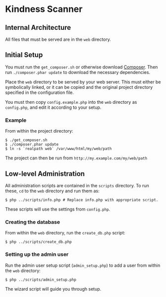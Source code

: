 # Kindness Scanner

## Internal Architecture
All files that must be served are in the `web` directory.

## Initial Setup
You must run the `get_composer.sh` or otherwise download [Composer](https://getcomposer.org/download/).
Then run `./composer.phar update` to download the necessary dependencies.

Place the `web` directory to be served by your web server.
This must either be symbolically linked, or it can be copied and the original project directory specified in the configuration file.

You must then copy `config.example.php` into the `web` directory as `config.php`, and edit it according to your setup.

### Example
From within the project directory:
```
$ ./get_composer.sh
$ ./composer.phar update
$ ln -s `realpath web` /var/www/html/my/web/path
```

The project can then be run from `http://my.example.com/my/web/path`

## Low-level Administration
All administration scripts are contained in the `scripts` directory. To run these, `cd` to the `web` directory and run them as:

```
$ php ../scripts/info.php # Replace info.php with appropriate script.
```

These scripts will use the settings from `config.php`.

### Creating the database
From within the `web` directory, run the `create_db.php` script:

```
$ php ../scripts/create_db.php
```

### Setting up the admin user
Run the admin user setup script (`admin_setup.php`) to add a user from within the `web` directory:
```
$ php ../scripts/admin_setup.php
```

The wizard script will guide you through setup.

